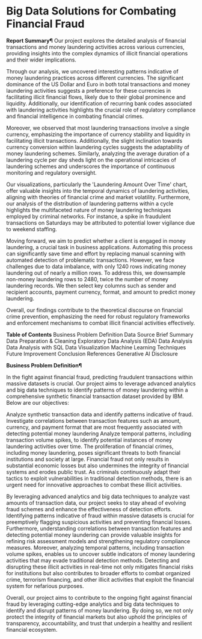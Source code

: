 # Big Data Solutions for Combating Financial Fraud

**Report Summary¶**
Our project explores the detailed analysis of financial transactions and money laundering activities across various currencies, providing insights into the complex dynamics of illicit financial operations and their wider implications.

Through our analysis, we uncovered interesting patterns indicative of money laundering practices across different currencies. The significant dominance of the US Dollar and Euro in both total transactions and money laundering activities suggests a preference for these currencies in facilitating illicit financial flows, likely due to their global prominence and liquidity. Additionally, our identification of recurring bank codes associated with laundering activities highlights the crucial role of regulatory compliance and financial intelligence in combating financial crimes.

Moreover, we observed that most laundering transactions involve a single currency, emphasizing the importance of currency stability and liquidity in facilitating illicit transactions. Additionally, the slight inclination towards currency conversion within laundering cycles suggests the adaptability of money laundering schemes. Similarly, analyzing the average duration of a laundering cycle per day sheds light on the operational intricacies of laundering schemes and underscores the importance of continuous monitoring and regulatory oversight.

Our visualizations, particularly the 'Laundering Amount Over Time' chart, offer valuable insights into the temporal dynamics of laundering activities, aligning with theories of financial crime and market volatility. Furthermore, our analysis of the distribution of laundering patterns within a cycle highlights the multifaceted nature of money laundering techniques employed by criminal networks. For instance, a spike in fraudulent transactions on Saturdays may be attributed to potential lower vigilance due to weekend staffing.

Moving forward, we aim to predict whether a client is engaged in money laundering, a crucial task in business applications. Automating this process can significantly save time and effort by replacing manual scanning with automated detection of problematic transactions. However, we face challenges due to data imbalance, with only 1240 rows indicating money laundering out of nearly a million rows. To address this, we downsample non-money laundering rows to 2480, twice the number of money laundering records. We then select key columns such as sender and recipient accounts, payment currency, format, and amount to predict money laundering.

Overall, our findings contribute to the theoretical discourse on financial crime prevention, emphasizing the need for robust regulatory frameworks and enforcement mechanisms to combat illicit financial activities effectively.



**Table of Contents**
Business Problem Definition
Data Source Brief Summary
Data Preparation & Cleaning
Exploratory Data Analysis (EDA)
Data Analysis
Data Analysis with SQL
Data Visualization
Machine Learning Techniques
Future Improvement
Conclusion
References
Generative AI Disclosure


**Business Problem Definition¶**

In the fight against financial fraud, predicting fraudulent transactions within massive datasets is crucial. Our project aims to leverage advanced analytics and big data techniques to identify patterns of money laundering within a comprehensive synthetic financial transaction dataset provided by IBM. Below are our objectives:

Analyze synthetic transaction data and identify patterns indicative of fraud.
Investigate correlations between transaction features such as amount, currency, and payment format that are most frequently associated with detecting potential money laundering
Analyze temporal patterns, including transaction volume spikes, to identify potential instances of money laundering activities over time.
The proliferation of financial crimes, including money laundering, poses significant threats to both financial institutions and society at large. Financial fraud not only results in substantial economic losses but also undermines the integrity of financial systems and erodes public trust. As criminals continuously adapt their tactics to exploit vulnerabilities in traditional detection methods, there is an urgent need for innovative approaches to combat these illicit activities.

By leveraging advanced analytics and big data techniques to analyze vast amounts of transaction data, our project seeks to stay ahead of evolving fraud schemes and enhance the effectiveness of detection efforts. Identifying patterns indicative of fraud within massive datasets is crucial for preemptively flagging suspicious activities and preventing financial losses. Furthermore, understanding correlations between transaction features and detecting potential money laundering can provide valuable insights for refining risk assessment models and strengthening regulatory compliance measures. Moreover, analyzing temporal patterns, including transaction volume spikes, enables us to uncover subtle indicators of money laundering activities that may evade traditional detection methods. Detecting and disrupting these illicit activities in real-time not only mitigates financial risks for institutions but also contributes to broader efforts to combat organized crime, terrorism financing, and other illicit activities that exploit the financial system for nefarious purposes.

Overall, our project aims to contribute to the ongoing fight against financial fraud by leveraging cutting-edge analytics and big data techniques to identify and disrupt patterns of money laundering. By doing so, we not only protect the integrity of financial markets but also uphold the principles of transparency, accountability, and trust that underpin a healthy and resilient financial ecosystem.
